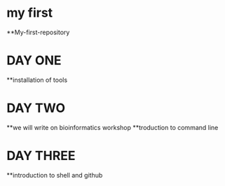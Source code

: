 # my first

**My-first-repository
# DAY ONE

**installation of tools

# DAY TWO

**we will write on bioinformatics workshop
**troduction to command line

# DAY THREE
**introduction to shell and github

